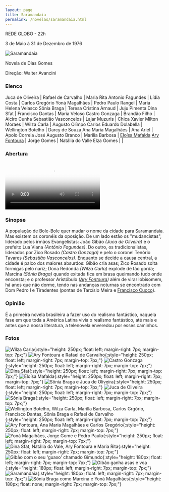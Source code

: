 ```yaml
---
layout: page
title: Saramandaia
permalink: /novelas/saramandaia.html
---
```


REDE GLOBO - 22h

3 de Maio à 31 de Dezembro de 1976

![Saramandaia](/novelas/img/saramandaia_logo.jpg)

Novela de Dias Gomes

Direção: Walter Avancini

### Elenco

Juca de Oliveira | Rafael de Carvalho | Maria Rita
Antonio Fagundes | Lídia Costa | Carlos Gregório
Yoná Magalhães | Pedro Paulo Rangel | Maria Helena Velasco
Sônia Braga | Teresa Cristina Arnaud | Juju Pimenta
Dina Sfat | Francisco Dantas | Maria Veloso
Castro Gonzaga | Brandão Filho | Alciro Cunha
Sebastião Vasconcelos | Lajar Muzuris | Chica Xavier
Milton Moraes | Wilza Carla | Augusto Olímpo
Carlos Eduardo Dolabella | Wellington Botelho | Darcy de Souza
Ana Maria Magalhães | Ana Ariel | Apolo Correia
José Augusto Branco | Marília Barbosa | [Eloísa Mafalda](/novelas/eloisa_mafalda.html)
[Ary Fontoura](/novelas/ary_fontoura.html) | Jorge Gomes | Natália do Valle
Elza Gomes | | 

### Abertura

<video poster="/novelas/img/saramandaia_abertura.png" id="player" playsinline controls>
    <source src="https://124700.selcdn.ru/srv.victor3d.com.br/novelas/saramandaia_1976.mp4" type="video/mp4">
</video>

### Sinopse

A população de Bole-Bole quer mudar o nome da cidade para Saramandaia. Mas existem os coronéis da oposição. De um lado estão os "mudancistas", liderado pelos irmãos Evangelistas: João Gibão *(Juca de Oliveira)* e o prefeito Lua Viana *(Antônio Fagundes)*. Do outro, os tradicionalistas, liderados por Zico Rosado *(Castro Gonzaga)* e pelo o coronel Tenório Tavares *(Sebastião Vasconcelos)*. Enquanto se decide a causa central, a cidade é palco dos maiores absurdos: Gibão cria asas; Zico Rosado solta formigas pelo nariz; Dona Redonda *(Wilza Carla)* explode de tão gorda; Marcina *(Sônia Braga)* quando exitada fica em brasa queimando tudo onde enconsta; e o professor Aristóbulo *([Ary Fontoura](/novelas/ary_fontoura.html))* além de virar lobisomem, há anos que não dorme, tendo nas andanças noturnas se encontrado com Dom Pedro I e Tiradentes (pontas de Tarcísio Meira e [Francisco Cuoco](/novelas/francisco_cuoco.html)).

### Opinião

É a primeira novela brasileira a fazer uso do realismo fantástico, naquela fase em que toda a América Latina vivia o realismo fantástico, até mais e antes que a nossa literatura, a telenovela enveredou por esses caminhos. 

### Fotos

![Wilza Carla](/novelas/img/saramandaia_wilza_carla.jpg){:style="height: 250px; float: left; margin-right: 7px; margin-top: 7px;"}
![Ary Fontoura e Rafael de Carvalho](/novelas/img/saramandaia_ary_fontoura_e_rafael_de_carvalho.jpg){:style="height: 250px; float: left; margin-right: 7px; margin-top: 7px;"}
![Castro Gonzaga](/novelas/img/saramandaia_castro_gonzaga.jpg){:style="height: 250px; float: left; margin-right: 7px; margin-top: 7px;"}
![Dina Sfat](/novelas/img/saramandaia_dina_sfat.jpg){:style="height: 250px; float: left; margin-right: 7px; margin-top: 7px;"}
![Eloísa Mafalda](/novelas/img/saramandaia_eloisa_mafalda.jpg){:style="height: 250px; float: left; margin-right: 7px; margin-top: 7px;"}
![Sônia Braga e Juca de Oliveira](/novelas/img/saramandaia_sonia_braga_e_juca_de_oliveira.jpg){:style="height: 250px; float: left; margin-right: 7px; margin-top: 7px;"}
![Juca de Oliveira](/novelas/img/saramandaia_juca_de_oliveira.jpg){:style="height: 250px; float: left; margin-right: 7px; margin-top: 7px;"}
![Sônia Braga](/novelas/img/saramandaia_sonia_braga2.jpg){:style="height: 250px; float: left; margin-right: 7px; margin-top: 7px;"}
![Wellington Botelho, Wilza Carla, Marilla Barbosa, Carlos Grgório, Francisco Dantas, Sônia Braga e Rafael de Carvalho](/novelas/img/saramandaia_wbotelho_wcarla_mbarbosa_cgregorio_fdantas_sbraga_rcarvalho.jpg){:style="height: 250px; float: left; margin-right: 7px; margin-top: 7px;"}
![Ary Fontoura, Ana Maria Magalhães e Carlos Gregório](/novelas/img/saramandaia_ary_fontoura_ana_maria_magalhaes_e_carlos_gregorio.jpg){:style="height: 250px; float: left; margin-right: 7px; margin-top: 7px;"}
![Yoná Magalhães, Jorge Gome e Pedro Paulo](/novelas/img/saramandaia_yona_magalhaes_jorge_gomes_e_pedro_paulo_rangel.jpg){:style="height: 250px; float: left; margin-right: 7px; margin-top: 7px;"}
![Dina Sfat, Natália do Vale, Ary Fontoura e Maria Rita](/novelas/img/saramandaia_dina_sfat_natalia_do_vale_ary_fontoura_e_maria_rita.jpg){:style="height: 250px; float: left; margin-right: 7px; margin-top: 7px;"}
![Gibão com o seu 'guaxo' chamado Gimundo](/novelas/img/saramandaia_juca_e_o_passaro.jpg){:style="height: 180px; float: left; margin-right: 7px; margin-top: 7px;"}
![Gibão ganha asas e voa](/novelas/img/saramandaia_juca_voa.jpg){:style="height: 180px; float: left; margin-right: 7px; margin-top: 7px;"}
![Saramandaia](/novelas/img/saramandaia_elenco.jpg){:style="height: 180px; float: left; margin-right: 7px; margin-top: 7px;"}
![Sônia Braga como Marcina e Yoná Magalhães](/novelas/img/saramandaia_sonia_braga.jpg){:style="height: 180px; float: none; margin-right: 7px; margin-top: 7px;"}

